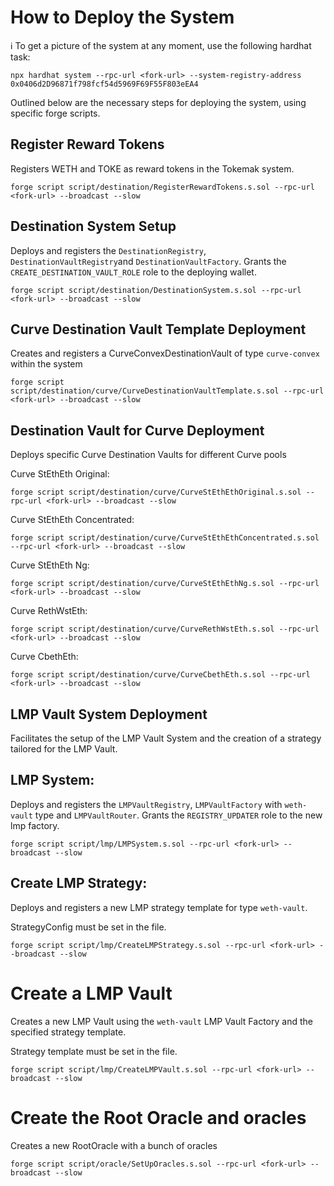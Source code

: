 # How to Deploy the System

ℹ️ To get a picture of the system at any moment, use the following hardhat task:

```shell
npx hardhat system --rpc-url <fork-url> --system-registry-address 0x0406d2D96871f798fcf54d5969F69F55F803eEA4
```



Outlined below are the necessary steps for deploying the system, using specific forge scripts.

## Register Reward Tokens

Registers WETH and TOKE as reward tokens in the Tokemak system.

```shell
forge script script/destination/RegisterRewardTokens.s.sol --rpc-url <fork-url> --broadcast --slow
```

## Destination System Setup

Deploys and registers the `DestinationRegistry`, `DestinationVaultRegistry`and `DestinationVaultFactory`.
Grants the `CREATE_DESTINATION_VAULT_ROLE` role to the deploying wallet.

```shell
forge script script/destination/DestinationSystem.s.sol --rpc-url <fork-url> --broadcast --slow
```

## Curve Destination Vault Template Deployment

Creates and registers a CurveConvexDestinationVault of type `curve-convex` within the system

```shell
forge script script/destination/curve/CurveDestinationVaultTemplate.s.sol --rpc-url <fork-url> --broadcast --slow
```

## Destination Vault for Curve Deployment

Deploys specific Curve Destination Vaults for different Curve pools

Curve StEthEth Original:

```shell
forge script script/destination/curve/CurveStEthEthOriginal.s.sol --rpc-url <fork-url> --broadcast --slow
```

Curve StEthEth Concentrated:

```shell
forge script script/destination/curve/CurveStEthEthConcentrated.s.sol --rpc-url <fork-url> --broadcast --slow
```

Curve StEthEth Ng:

```shell
forge script script/destination/curve/CurveStEthEthNg.s.sol --rpc-url <fork-url> --broadcast --slow
```

Curve RethWstEth:

```shell
forge script script/destination/curve/CurveRethWstEth.s.sol --rpc-url <fork-url> --broadcast --slow
```

Curve CbethEth:

```shell
forge script script/destination/curve/CurveCbethEth.s.sol --rpc-url <fork-url> --broadcast --slow
```

## LMP Vault System Deployment

Facilitates the setup of the LMP Vault System and the creation of a strategy tailored for the LMP Vault.

## LMP System:

Deploys and registers the `LMPVaultRegistry`, `LMPVaultFactory` with `weth-vault` type and `LMPVaultRouter`.
Grants the `REGISTRY_UPDATER` role to the new lmp factory.

```shell
forge script script/lmp/LMPSystem.s.sol --rpc-url <fork-url> --broadcast --slow
```

## Create LMP Strategy:

Deploys and registers a new LMP strategy template for type `weth-vault`.

StrategyConfig must be set in the file.

```shell
forge script script/lmp/CreateLMPStrategy.s.sol --rpc-url <fork-url> --broadcast --slow
```

# Create a LMP Vault

Creates a new LMP Vault using the `weth-vault` LMP Vault Factory and the specified strategy template.

Strategy template must be set in the file.

```shell
forge script script/lmp/CreateLMPVault.s.sol --rpc-url <fork-url> --broadcast --slow
```


# Create the Root Oracle and oracles

Creates a new RootOracle with a bunch of oracles

```shell
forge script script/oracle/SetUpOracles.s.sol --rpc-url <fork-url> --broadcast --slow
```
